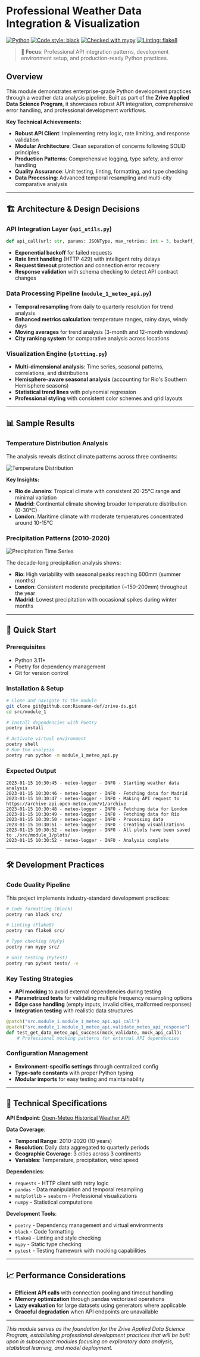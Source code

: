 # Professional Weather Data Integration & Visualization

[![Python](https://img.shields.io/badge/Python-3.11+-blue.svg)](https://www.python.org/downloads/)
[![Code style: black](https://img.shields.io/badge/code%20style-black-000000.svg)](https://github.com/psf/black)
[![Checked with mypy](https://www.mypy-lang.org/static/mypy_badge.svg)](https://mypy-lang.org/)
[![Linting: flake8](https://img.shields.io/badge/linting-flake8-yellowgreen)](https://flake8.pycqa.org/)

> **🎯 Focus**: Professional API integration patterns, development environment setup, and production-ready Python practices.

## Overview

This module demonstrates enterprise-grade Python development practices through a weather data analysis pipeline. Built as part of the **Zrive Applied Data Science Program**, it showcases robust API integration, comprehensive error handling, and professional development workflows.

**Key Technical Achievements:**
- **Robust API Client**: Implementing retry logic, rate limiting, and response validation
- **Modular Architecture**: Clean separation of concerns following SOLID principles
- **Production Patterns**: Comprehensive logging, type safety, and error handling
- **Quality Assurance**: Unit testing, linting, formatting, and type checking
- **Data Processing**: Advanced temporal resampling and multi-city comparative analysis

---

## 🏗️ Architecture & Design Decisions

### API Integration Layer (`api_utils.py`)
```python
def api_call(url: str, params: JSONType, max_retries: int = 3, backoff_factor: float = 1.0) -> JSONType | None:
```
- **Exponential backoff** for failed requests
- **Rate limit handling** (HTTP 429) with intelligent retry delays
- **Request timeout** protection and connection error recovery
- **Response validation** with schema checking to detect API contract changes

### Data Processing Pipeline (`module_1_meteo_api.py`)
- **Temporal resampling** from daily to quarterly resolution for trend analysis
- **Enhanced metrics calculation**: temperature ranges, rainy days, windy days
- **Moving averages** for trend analysis (3-month and 12-month windows)
- **City ranking system** for comparative analysis across locations

### Visualization Engine (`plotting.py`)
- **Multi-dimensional analysis**: Time series, seasonal patterns, correlations, and distributions
- **Hemisphere-aware seasonal analysis** (accounting for Rio's Southern Hemisphere seasons)
- **Statistical trend lines** with polynomial regression
- **Professional styling** with consistent color schemes and grid layouts

---

## 📊 Sample Results

### Temperature Distribution Analysis
The analysis reveals distinct climate patterns across three continents:

![Temperature Distribution](plots/distributions/temperature_2m_mean_distribution.png)

**Key Insights:**
- **Rio de Janeiro**: Tropical climate with consistent 20-25°C range and minimal variation
- **Madrid**: Continental climate showing broader temperature distribution (0-30°C)
- **London**: Maritime climate with moderate temperatures concentrated around 10-15°C

### Precipitation Patterns (2010-2020)
![Precipitation Time Series](plots/variables/precipitation_sum_comparison.png)

The decade-long precipitation analysis shows:
- **Rio**: High variability with seasonal peaks reaching 600mm (summer months)
- **London**: Consistent moderate precipitation (~150-200mm) throughout the year
- **Madrid**: Lowest precipitation with occasional spikes during winter months

---

## 🚀 Quick Start

### Prerequisites
- Python 3.11+
- Poetry for dependency management
- Git for version control

### Installation & Setup
```bash
# Clone and navigate to the module
git clone git@github.com:Riemann-def/zrive-ds.git
cd src/module_1

# Install dependencies with Poetry
poetry install

# Activate virtual environment
poetry shell
# Run the analysis
poetry run python -m module_1_meteo_api.py
```

### Expected Output
```
2023-01-15 10:30:45 - meteo-logger - INFO - Starting weather data analysis
2023-01-15 10:30:46 - meteo-logger - INFO - Fetching data for Madrid
2023-01-15 10:30:47 - meteo-logger - INFO - Making API request to https://archive-api.open-meteo.com/v1/archive
2023-01-15 10:30:48 - meteo-logger - INFO - Fetching data for London
2023-01-15 10:30:49 - meteo-logger - INFO - Fetching data for Rio
2023-01-15 10:30:50 - meteo-logger - INFO - Processing data
2023-01-15 10:30:51 - meteo-logger - INFO - Creating visualizations
2023-01-15 10:30:52 - meteo-logger - INFO - All plots have been saved to ./src/module_1/plots/
2023-01-15 10:30:52 - meteo-logger - INFO - Analysis complete
```

---

## 🛠️ Development Practices

### Code Quality Pipeline
This project implements industry-standard development practices:

```bash
# Code formatting (Black)
poetry run black src/

# Linting (Flake8)
poetry run flake8 src/

# Type checking (MyPy)
poetry run mypy src/

# Unit testing (Pytest)
poetry run pytest tests/ -v
```

### Key Testing Strategies
- **API mocking** to avoid external dependencies during testing
- **Parametrized tests** for validating multiple frequency resampling options
- **Edge case handling** (empty inputs, invalid cities, malformed responses)
- **Integration testing** with realistic data structures

```python
@patch("src.module_1.module_1_meteo_api.api_call")
@patch("src.module_1.module_1_meteo_api.validate_meteo_api_response")
def test_get_data_meteo_api_success(mock_validate, mock_api_call):
    # Professional mocking patterns for external API dependencies
```

### Configuration Management
- **Environment-specific settings** through centralized config
- **Type-safe constants** with proper Python typing
- **Modular imports** for easy testing and maintainability

---

## 🔧 Technical Specifications

**API Endpoint**: [Open-Meteo Historical Weather API](https://open-meteo.com/en/docs/historical-weather-api)

**Data Coverage**:
- **Temporal Range**: 2010-2020 (10 years)
- **Resolution**: Daily data aggregated to quarterly periods
- **Geographic Coverage**: 3 cities across 3 continents
- **Variables**: Temperature, precipitation, wind speed

**Dependencies**:
- `requests` - HTTP client with retry logic
- `pandas` - Data manipulation and temporal resampling
- `matplotlib` + `seaborn` - Professional visualizations
- `numpy` - Statistical computations

**Development Tools**:
- `poetry` - Dependency management and virtual environments
- `black` - Code formatting
- `flake8` - Linting and style checking
- `mypy` - Static type checking
- `pytest` - Testing framework with mocking capabilities

---

## 📈 Performance Considerations

- **Efficient API calls** with connection pooling and timeout handling
- **Memory optimization** through pandas vectorized operations
- **Lazy evaluation** for large datasets using generators where applicable
- **Graceful degradation** when API endpoints are unavailable

---

*This module serves as the foundation for the Zrive Applied Data Science Program, establishing professional development practices that will be built upon in subsequent modules focusing on exploratory data analysis, statistical learning, and model deployment.*
